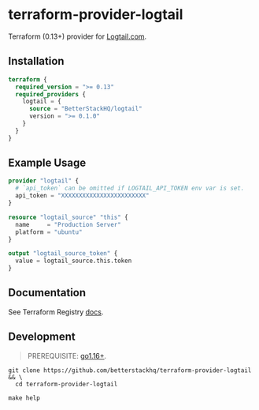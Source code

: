 # terraform-provider-logtail

Terraform (0.13+) provider for [Logtail.com](https://logtail.com).

## Installation

```terraform
terraform {
  required_version = ">= 0.13"
  required_providers {
    logtail = {
      source = "BetterStackHQ/logtail"
      version = ">= 0.1.0"
    }
  }
}
```

## Example Usage

```terraform
provider "logtail" {
  # `api_token` can be omitted if LOGTAIL_API_TOKEN env var is set.
  api_token = "XXXXXXXXXXXXXXXXXXXXXXXX"
}

resource "logtail_source" "this" {
  name     = "Production Server"
  platform = "ubuntu"
}

output "logtail_source_token" {
  value = logtail_source.this.token
}
```

## Documentation

See Terraform Registry [docs](https://registry.terraform.io/providers/BetterStackHQ/logtail/latest/docs).

## Development

> PREREQUISITE: [go1.16+](https://golang.org/dl/).

```shell script
git clone https://github.com/betterstackhq/terraform-provider-logtail && \
  cd terraform-provider-logtail

make help
```
